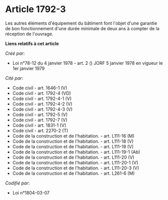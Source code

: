 # Article 1792-3

Les autres éléments d'équipement du bâtiment font l'objet d'une garantie de bon fonctionnement d'une durée minimale de deux
ans à compter de la réception de l'ouvrage.

**Liens relatifs à cet article**

_Créé par_:

  - Loi n°78-12 du 4 janvier 1978 - art. 2 () JORF 5 janvier 1978 en vigueur le 1er janvier 1979

_Cité par_:

  - Code civil - art. 1646-1 (V)
  - Code civil - art. 1792-4 (VD)
  - Code civil - art. 1792-4-1 (V)
  - Code civil - art. 1792-4-2 (V)
  - Code civil - art. 1792-4-3 (V)
  - Code civil - art. 1792-5 (V)
  - Code civil - art. 1792-7 (V)
  - Code civil - art. 1831-1 (V)
  - Code civil - art. 2270-2 (T)
  - Code de la construction et de l'habitation. - art. L111-16 (M)
  - Code de la construction et de l'habitation. - art. L111-18 (V)
  - Code de la construction et de l'habitation. - art. L111-19 (V)
  - Code de la construction et de l'habitation. - art. L111-19-1 (Ab)
  - Code de la construction et de l'habitation. - art. L111-20 (V)
  - Code de la construction et de l'habitation. - art. L111-20-1 (V)
  - Code de la construction et de l'habitation. - art. L111-20-3 (V)
  - Code de la construction et de l'habitation. - art. L261-6 (M)

_Codifié par_:

  - Loi n°1804-03-07
